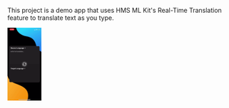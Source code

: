 This project is a demo app that uses HMS ML Kit's Real-Time Translation feature to translate text as you type.

<img src="demo.gif" width="15%" height="15%"/>
